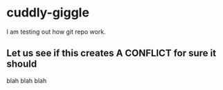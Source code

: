 # cuddly-giggle
I am testing out how git repo work.

## Let us see if this creates A CONFLICT for sure it should 

blah blah  blah
